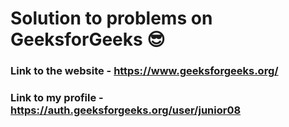 # Solution to problems on GeeksforGeeks  :sunglasses:

### Link to the website - https://www.geeksforgeeks.org/

### Link to my profile - https://auth.geeksforgeeks.org/user/junior08
